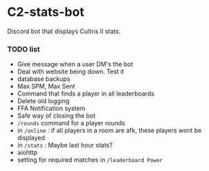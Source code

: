 # C2-stats-bot

Discord bot that displays Cultris II stats.

### TODO list

- Give message when a user DM's the bot   
- Deal with website being down. Test it
- database backups
- Max SPM, Max Sent
- Command that finds a player in all leaderboards
- Delete old logging
- FFA Notification system
- Safe way of closing the bot
- `/rounds` command for a player rounds
- in `/online` : if all players in a room are afk, these players wont be displayed
- in `/stats` : Maybe last hour stats?
- aiohttp 
- setting for required matches in `/leaderboard Power`